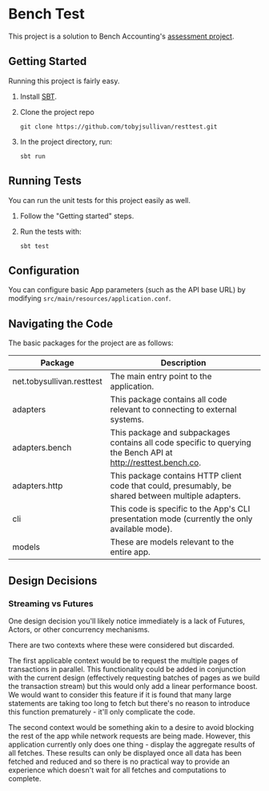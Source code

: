 # Bench Test

This project is a solution to Bench Accounting's
[assessment project](http://resttest.bench.co).

## Getting Started

Running this project is fairly easy.

1. Install [SBT](http://www.scala-sbt.org/download.html).
2. Clone the project repo

    `git clone https://github.com/tobyjsullivan/resttest.git`

3. In the project directory, run:

    `sbt run`

## Running Tests

You can run the unit tests for this project easily as well.

1. Follow the "Getting started" steps.
2. Run the tests with:

    `sbt test`

## Configuration

You can configure basic App parameters (such as the API base URL) by
modifying `src/main/resources/application.conf`.

## Navigating the Code

The basic packages for the project are as follows:

| Package | Description |
|---|---|
|net.tobysullivan.resttest| The main entry point to the application.|
|adapters| This package contains all code relevant to connecting to external systems. |
|adapters.bench| This package and subpackages contains all code specific to querying the Bench API at http://resttest.bench.co.|
|adapters.http| This package contains HTTP client code that could, presumably, be shared between multiple adapters.|
|cli| This code is specific to the App's CLI presentation mode (currently the only available mode).|
|models| These are models relevant to the entire app.|

## Design Decisions

### Streaming vs Futures

One design decision you'll likely notice immediately is a lack of
Futures, Actors, or other concurrency mechanisms.

There are two contexts where these were considered but discarded.

The first applicable context would be to request the multiple pages of
transactions in parallel. This functionality could be added in
conjunction with the current design (effectively requesting batches of
pages as we build the transaction stream) but this would only add a
linear performance boost. We would want to consider this feature if
it is found that many large statements are taking too long to fetch but
there's no reason to introduce this function prematurely - it'll only
complicate the code.

The second context would be something akin to a desire to avoid blocking
the rest of the app while network requests are being made. However, this
application currently only does one thing - display the aggregate results
of all fetches. These results can only be displayed once all data has
been fetched and reduced and so there is no practical way to provide an
experience which doesn't wait for all fetches and computations to
complete.
